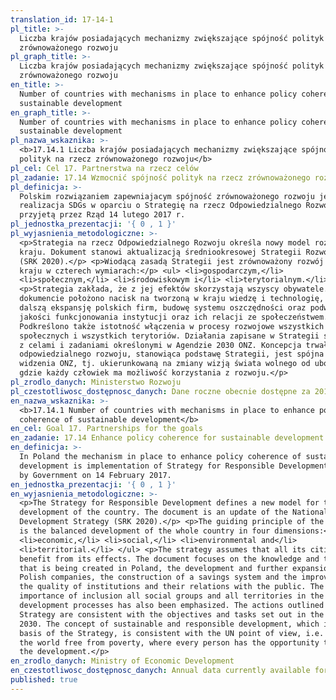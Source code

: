 ```yaml
---
translation_id: 17-14-1
pl_title: >-
  Liczba krajów posiadających mechanizmy zwiększające spójność polityk na rzecz
  zrównoważonego rozwoju
pl_graph_title: >-
  Liczba krajów posiadających mechanizmy zwiększające spójność polityk na rzecz
  zrównoważonego rozwoju
en_title: >-
  Number of countries with mechanisms in place to enhance policy coherence of
  sustainable development
en_graph_title: >-
  Number of countries with mechanisms in place to enhance policy coherence of
  sustainable development
pl_nazwa_wskaznika: >-
  <b>17.14.1 Liczba krajów posiadających mechanizmy zwiększające spójność
  polityk na rzecz zrównoważonego rozwoju</b>
pl_cel: Cel 17. Partnerstwa na rzecz celów
pl_zadanie: 17.14 Wzmocnić spójność polityk na rzecz zrównoważonego rozwoju
pl_definicja: >-
  Polskim rozwiązaniem zapewniajacym spójność zrównoważonego rozwoju jest
  realizacja SDGs w oparciu o Strategię na rzecz Odpowiedzialnego Rozwoju,
  przyjetą przez Rząd 14 lutego 2017 r.
pl_jednostka_prezentacji: '{ 0 , 1 }'
pl_wyjasnienia_metodologiczne: >-
  <p>Strategia na rzecz Odpowiedzialnego Rozwoju określa nowy model rozwoju
  kraju. Dokument stanowi aktualizacją średniookresowej Strategii Rozwoju Kraju
  (SRK 2020).</p> <p>Wiodącą zasadą Strategii jest zrównoważony rozwój całego
  kraju w czterech wymiarach:</p> <ul> <li>gospodarczym,</li>
  <li>społecznym,</li> <li>środowiskowym i</li> <li>terytorialnym.</li> </ul>
  <p>Strategia zakłada, że z jej efektów skorzystają wszyscy obywatele.</p> <p>W
  dokumencie położono nacisk na tworzoną w kraju wiedzę i technologię, rozwój i
  dalszą ekspansję polskich firm, budowę systemu oszczędności oraz podwyższenie
  jakości funkcjonowania instytucji oraz ich relacji ze społeczeństwem.
  Podkreślono także istotność włączenia w procesy rozwojowe wszystkich grup
  społecznych i wszystkich terytoriów. Działania zapisane w Strategii są spójne
  z celami i zadaniami określonymi w Agendzie 2030 ONZ. Koncepcja trwałego i
  odpowiedzialnego rozwoju, stanowiąca podstawę Strategii, jest spójna z punktem
  widzenia ONZ, tj. ukierunkowaną na zmiany wizją świata wolnego od ubóstwa,
  gdzie każdy człowiek ma możliwość korzystania z rozwoju.</p>
pl_zrodlo_danych: Ministerstwo Rozwoju
pl_czestotliwosc_dostępnosc_danych: Dane roczne obecnie dostępne za 2017 r.
en_nazwa_wskaznika: >-
  <b>17.14.1 Number of countries with mechanisms in place to enhance policy
  coherence of sustainable development</b>
en_cel: Goal 17. Partnerships for the goals
en_zadanie: 17.14 Enhance policy coherence for sustainable development
en_definicja: >-
  In Poland the mechanism in place to enhance policy coherence of sustainable
  development is implementation of Strategy for Responsible Development, adopted
  by Government on 14 February 2017.
en_jednostka_prezentacji: '{ 0 , 1 }'
en_wyjasnienia_metodologiczne: >-
  <p>The Strategy for Responsible Development defines a new model for the
  development of the country. The document is an update of the National
  Development Strategy (SRK 2020).</p> <p>The guiding principle of the Strategy
  is the balanced development of the whole country in four dimensions:</p> <ul>
  <li>economic,</li> <li>social,</li> <li>environmental and</li>
  <li>territorial.</li> </ul> <p>The strategy assumes that all its citizens will
  benefit from its effects. The document focuses on the knowledge and technology
  that is being created in Poland, the development and further expansion of
  Polish companies, the construction of a savings system and the improvement of
  the quality of institutions and their relations with the public. The
  importance of inclusion all social groups and all territories in the
  development processes has also been emphasized. The actions outlined in the
  Strategy are consistent with the objectives and tasks set out in the UN Agenda
  2030. The concept of sustainable and responsible development, which is the
  basis of the Strategy, is consistent with the UN point of view, i.e. vision of
  the world free from poverty, where every person has the opportunity to enjoy
  the development.</p>
en_zrodlo_danych: Ministry of Economic Development
en_czestotliwosc_dostępnosc_danych: Annual data currently available for the year 2017
published: true
---
```

